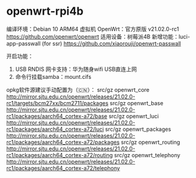 # openwrt-rpi4b
编译环境：Debian 10 ARM64 虚拟机
OpenWrt：官方原版 v21.02.0-rc1 <https://github.com/openwrt/openwrt>
适用设备：树莓派4B
新增功能：luci-app-passwall (for ssr) <https://github.com/xiaorouji/openwrt-passwall>

开启功能：
1. USB RNDIS 网卡支持：华为随身wifi USB直连上网
2. 命令行挂载samba：mount.cifs

opkg软件源建议手动配置为（🇨🇳）：
src/gz openwrt_core http://mirror.sjtu.edu.cn/openwrt/releases/21.02.0-rc1/targets/bcm27xx/bcm2711/packages
src/gz openwrt_base http://mirror.sjtu.edu.cn/openwrt/releases/21.02.0-rc1/packages/aarch64_cortex-a72/base
src/gz openwrt_luci http://mirror.sjtu.edu.cn/openwrt/releases/21.02.0-rc1/packages/aarch64_cortex-a72/luci
src/gz openwrt_packages http://mirror.sjtu.edu.cn/openwrt/releases/21.02.0-rc1/packages/aarch64_cortex-a72/packages
src/gz openwrt_routing http://mirror.sjtu.edu.cn/openwrt/releases/21.02.0-rc1/packages/aarch64_cortex-a72/routing
src/gz openwrt_telephony http://mirror.sjtu.edu.cn/openwrt/releases/21.02.0-rc1/packages/aarch64_cortex-a72/telephony
